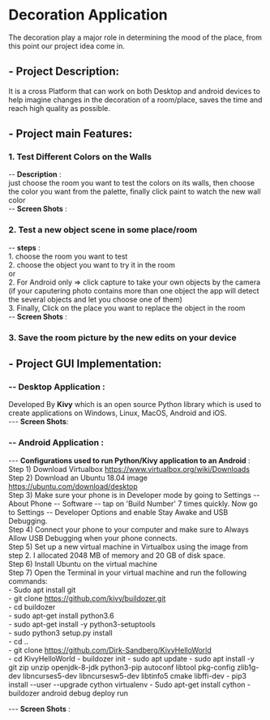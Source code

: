 # Decoration Application
The decoration play a major role in determining the mood of the place, from this point our project idea come in. 
## - Project Description: 
  It is a cross Platform that can work on both Desktop and android devices to help imagine changes in the decoration of a              room/place, saves the time and reach high quality as possible.

## - Project main Features:
  ### 1. Test Different Colors on the Walls 
  -- **Description** :   
      just choose the room you want to test the colors on its walls, then choose the color you want from the palette, finally click paint to watch the new wall color   
  -- **Screen Shots** :   
    
  ### 2. Test a new object scene in some place/room
  -- **steps** :   
    1. choose the room you want to test   
    2. choose the object you want to try it in the room   
    or   
    2. For Android only => click capture to take your own objects by the camera   
    (if your caputering photo contains more than one object the app will detect the several objects and let you choose one of them)  
    3. Finally, Click on the place you want to replace the object in the room   
  -- **Screen Shots** :   

  ### 3. Save the room picture by the new edits on your device 
  
## - Project GUI Implementation: 
  ### -- Desktop Application :   
  Developed By **Kivy** which is an open source Python library which is used to create applications on Windows, Linux, MacOS, Android and iOS.  
    --- **Screen Shots**:  
  
  ### -- Android Application : 
  --- **Configurations used to run Python/Kivy application to an Android** :     
      Step 1) Download Virtualbox https://www.virtualbox.org/wiki/Downloads  
      Step 2) Download an Ubuntu 18.04 image https://ubuntu.com/download/desktop  
      Step 3) Make sure your phone is in Developer mode by going to Settings -- About Phone -- Software -- tap on 'Build Number' 7 times quickly. Now go to Settings -- Developer Options and enable Stay Awake and USB Debugging.  
      Step 4) Connect your phone to your computer and make sure to Always Allow USB Debugging when your phone connects.  
      Step 5) Set up a new virtual machine in Virtualbox using the image from step 2. I allocated 2048 MB of memory and 20 GB of disk space.  
      Step 6) Install Ubuntu on the virtual machine  
      Step 7) Open the Terminal in your virtual machine and run the following commands:  
          - Sudo apt install git  
          - git clone https://github.com/kivy/buildozer.git   
          - cd buildozer  
          - sudo apt-get install python3.6   
          - sudo apt-get install -y python3-setuptools  
          - sudo python3 setup.py install   
          - cd ..  
          - git clone https://github.com/Dirk-Sandberg/KivyHelloWorld  
          - cd KivyHelloWorld
          - buildozer init
          - sudo apt update
          - sudo apt install -y git zip unzip openjdk-8-jdk python3-pip autoconf libtool pkg-config zlib1g-dev libncurses5-dev libncursesw5-dev libtinfo5 cmake libffi-dev
          - pip3 install --user --upgrade cython virtualenv
          - Sudo apt-get install cython
          - buildozer android debug deploy run 
          
          
  ---  **Screen Shots** : 


